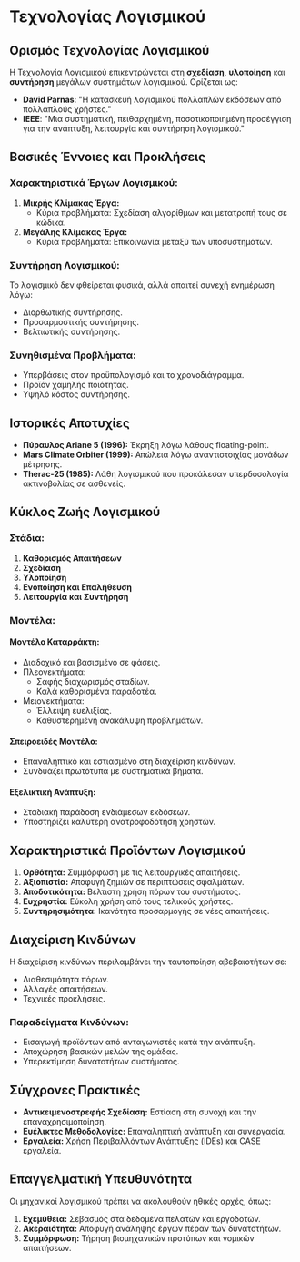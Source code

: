 # Τεχνολογίας Λογισμικού

## Ορισμός Τεχνολογίας Λογισμικού
Η Τεχνολογία Λογισμικού επικεντρώνεται στη **σχεδίαση**, **υλοποίηση** και **συντήρηση** μεγάλων συστημάτων λογισμικού. Ορίζεται ως:
- **David Parnas**: "Η κατασκευή λογισμικού πολλαπλών εκδόσεων από πολλαπλούς χρήστες."   
- **IEEE**: "Μια συστηματική, πειθαρχημένη, ποσοτικοποιημένη προσέγγιση για την ανάπτυξη, λειτουργία και συντήρηση λογισμικού."   

## Βασικές Έννοιες και Προκλήσεις
### Χαρακτηριστικά Έργων Λογισμικού:
1. **Μικρής Κλίμακας Έργα:**   
   - Κύρια προβλήματα: Σχεδίαση αλγορίθμων και μετατροπή τους σε κώδικα.   
2. **Μεγάλης Κλίμακας Έργα:**   
   - Κύρια προβλήματα: Επικοινωνία μεταξύ των υποσυστημάτων.   

### Συντήρηση Λογισμικού:
Το λογισμικό δεν φθείρεται φυσικά, αλλά απαιτεί συνεχή ενημέρωση λόγω:   
- Διορθωτικής συντήρησης.   
- Προσαρμοστικής συντήρησης.   
- Βελτιωτικής συντήρησης.   

### Συνηθισμένα Προβλήματα:
- Υπερβάσεις στον προϋπολογισμό και το χρονοδιάγραμμα.   
- Προϊόν χαμηλής ποιότητας.   
- Υψηλό κόστος συντήρησης.   

## Ιστορικές Αποτυχίες
- **Πύραυλος Ariane 5 (1996):** Έκρηξη λόγω λάθους floating-point.   
- **Mars Climate Orbiter (1999):** Απώλεια λόγω αναντιστοιχίας μονάδων μέτρησης.   
- **Therac-25 (1985):** Λάθη λογισμικού που προκάλεσαν υπερδοσολογία ακτινοβολίας σε ασθενείς.   

## Κύκλος Ζωής Λογισμικού
### Στάδια:
1. **Καθορισμός Απαιτήσεων**   
2. **Σχεδίαση**   
3. **Υλοποίηση**   
4. **Ενοποίηση και Επαλήθευση**   
5. **Λειτουργία και Συντήρηση**   

### Μοντέλα:
#### Μοντέλο Καταρράκτη:  
- Διαδοχικό και βασισμένο σε φάσεις.   
- Πλεονεκτήματα:   
  - Σαφής διαχωρισμός σταδίων.   
  - Καλά καθορισμένα παραδοτέα.   
- Μειονεκτήματα:   
  - Έλλειψη ευελιξίας.   
  - Καθυστερημένη ανακάλυψη προβλημάτων.   

#### Σπειροειδές Μοντέλο:
- Επαναληπτικό και εστιασμένο στη διαχείριση κινδύνων.   
- Συνδυάζει πρωτότυπα με συστηματικά βήματα.   

#### Εξελικτική Ανάπτυξη:
- Σταδιακή παράδοση ενδιάμεσων εκδόσεων.   
- Υποστηρίζει καλύτερη ανατροφοδότηση χρηστών.   

## Χαρακτηριστικά Προϊόντων Λογισμικού
1. **Ορθότητα:** Συμμόρφωση με τις λειτουργικές απαιτήσεις.   
2. **Αξιοπιστία:** Αποφυγή ζημιών σε περιπτώσεις σφαλμάτων.   
3. **Αποδοτικότητα:** Βέλτιστη χρήση πόρων του συστήματος.   
4. **Ευχρηστία:** Εύκολη χρήση από τους τελικούς χρήστες.   
5. **Συντηρησιμότητα:** Ικανότητα προσαρμογής σε νέες απαιτήσεις.   

## Διαχείριση Κινδύνων
Η διαχείριση κινδύνων περιλαμβάνει την ταυτοποίηση αβεβαιοτήτων σε:
- Διαθεσιμότητα πόρων.   
- Αλλαγές απαιτήσεων.   
- Τεχνικές προκλήσεις.   

### Παραδείγματα Κινδύνων:
- Εισαγωγή προϊόντων από ανταγωνιστές κατά την ανάπτυξη.   
- Αποχώρηση βασικών μελών της ομάδας.   
- Υπερεκτίμηση δυνατοτήτων συστήματος.   

## Σύγχρονες Πρακτικές
- **Αντικειμενοστρεφής Σχεδίαση:** Εστίαση στη συνοχή και την επαναχρησιμοποίηση.   
- **Ευέλικτες Μεθοδολογίες:** Επαναληπτική ανάπτυξη και συνεργασία.   
- **Εργαλεία:** Χρήση Περιβαλλόντων Ανάπτυξης (IDEs) και CASE εργαλεία.   

## Επαγγελματική Υπευθυνότητα
Οι μηχανικοί λογισμικού πρέπει να ακολουθούν ηθικές αρχές, όπως:
1. **Εχεμύθεια:** Σεβασμός στα δεδομένα πελατών και εργοδοτών.   
2. **Ακεραιότητα:** Αποφυγή ανάληψης έργων πέραν των δυνατοτήτων.   
3. **Συμμόρφωση:** Τήρηση βιομηχανικών προτύπων και νομικών απαιτήσεων.   

